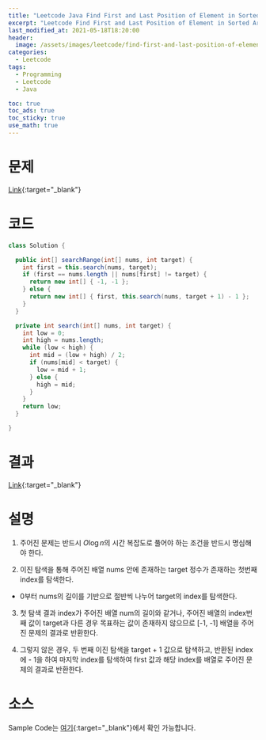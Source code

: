 ```yaml
---
title: "Leetcode Java Find First and Last Position of Element in Sorted Array"
excerpt: "Leetcode Find First and Last Position of Element in Sorted Array Java 풀이"
last_modified_at: 2021-05-18T18:20:00
header:
  image: /assets/images/leetcode/find-first-and-last-position-of-element-in-sorted-array.png
categories:
  - Leetcode
tags:
  - Programming
  - Leetcode
  - Java

toc: true
toc_ads: true
toc_sticky: true
use_math: true
---
```

# 문제
[Link](https://leetcode.com/problems/find-first-and-last-position-of-element-in-sorted-array/){:target="_blank"}

# 코드
```java
class Solution {

  public int[] searchRange(int[] nums, int target) {
    int first = this.search(nums, target);
    if (first == nums.length || nums[first] != target) {
      return new int[] { -1, -1 };
    } else {
      return new int[] { first, this.search(nums, target + 1) - 1 };
    }
  }

  private int search(int[] nums, int target) {
    int low = 0;
    int high = nums.length;
    while (low < high) {
      int mid = (low + high) / 2;
      if (nums[mid] < target) {
        low = mid + 1;
      } else {
        high = mid;
      }
    }
    return low;
  }

}
```

# 결과
[Link](https://leetcode.com/submissions/detail/494715184/){:target="_blank"}

# 설명
1. 주어진 문제는 반드시 $O\log n$의 시간 복잡도로 풀어야 하는 조건을 반드시 명심해야 한다.

2. 이진 탐색을 통해 주어진 배열 nums 안에 존재하는 target 정수가 존재하는 첫번째 index를 탐색한다.
  - 0부터 nums의 길이를 기반으로 절반씩 나누어 target의 index를 탐색한다.

3. 첫 탐색 결과 index가 주어진 배열 num의 길이와 같거나, 주어진 배열의 index번째 값이 target과 다른 경우 목표하는 값이 존재하지 않으므로 [-1, -1] 배열을 주어진 문제의 결과로 반환한다.

4. 그렇지 않은 경우, 두 번째 이진 탐색을 target + 1 값으로 탐색하고, 반환된 index에 - 1을 하여 마지막 index를 탐색하여 first 값과 해당 index를 배열로 주어진 문제의 결과로 반환한다.

# 소스
Sample Code는 [여기](https://github.com/GracefulSoul/leetcode/blob/master/src/main/java/gracefulsoul/problems/FindFirstAndLastPositionOfElementInSortedArray.java){:target="_blank"}에서 확인 가능합니다.
